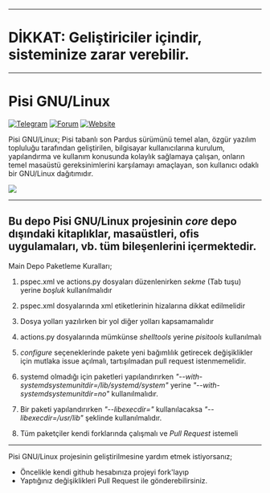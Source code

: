 *********************************************************************************
# DİKKAT: Geliştiriciler içindir, sisteminize zarar verebilir.
*********************************************************************************

# Pisi GNU/Linux

[![Telegram](https://img.shields.io/badge/Telegram-Pisi%20GNU%2FLinux-blue)](https://t.me/joinchat/DnOmFNS_KOjzEpnn)
[![Forum](https://img.shields.io/badge/Forum-Pisi%20GNU%2FLinux-orange)](https://pisilinux.org/forum)
[![Website](https://img.shields.io/badge/Website-Pisi%20GNU%2FLinux-green)](https://pisilinux.org/)

Pisi GNU/Linux; Pisi tabanlı son Pardus sürümünü temel alan, özgür yazılım topluluğu tarafından geliştirilen, bilgisayar kullanıcılarına kurulum, yapılandırma ve kullanım konusunda kolaylık sağlamaya çalışan, onların temel masaüstü gereksinimlerini karşılamayı amaçlayan, son kullanıcı odaklı bir GNU/Linux dağıtımıdır.

![](https://github.com/PisiLinuxNew/package-manager/blob/master/data/tray-zero.png)

-----------------------------------------------------------------------------------
Bu depo Pisi GNU/Linux projesinin *core* depo dışındaki kitaplıklar, masaüstleri, ofis uygulamaları, vb. tüm bileşenlerini içermektedir.
-----------------------------------------------------------------------------------

Main Depo Paketleme Kuralları;

1. pspec.xml ve actions.py dosyaları düzenlenirken *sekme* (Tab tuşu) yerine *boşluk* kullanılmalıdır

1. pspec.xml dosyalarında xml etiketlerinin hizalarına dikkat edilmelidir

1. Dosya yolları yazılırken bir yol diğer yolları kapsamamalıdır

1. actions.py dosyalarında mümkünse *shelltools* yerine *pisitools* kullanılmalı

1. *configure* seçeneklerinde pakete yeni bağımlılık getirecek değişiklikler için mutlaka issue açılmalı, tartışılmadan pull request istenmemelidir.

1. systemd olmadığı için paketleri yapılandırırken *"--with-systemdsystemunitdir=/lib/systemd/system"* yerine *"--with-systemdsystemunitdir=no"* kullanılmalıdır.

1. Bir paketi yapılandırırken *"--libexecdir="* kullanılacaksa *"--libexecdir=/usr/lib"* şeklinde kullanılmalıdır.

1. Tüm paketçiler kendi forklarında çalışmalı ve *Pull Request* istemeli

-----------------------------------------------------------------

Pisi GNU/Linux projesinin geliştirilmesine yardım etmek istiyorsanız;
* Öncelikle kendi github hesabınıza projeyi fork'layıp
* Yaptığınız değişiklikleri Pull Request ile gönderebilirsiniz. 
